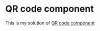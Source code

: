 # QR code component
This is my solution of <a href="https://www.frontendmentor.io/challenges/qr-code-component-iux_sIO_H">QR code component</a>

<img href="https://res.cloudinary.com/dz209s6jk/image/upload/q_auto:good,w_900/Challenges/cybxdhr4wewlscvco9dd.jpg">
